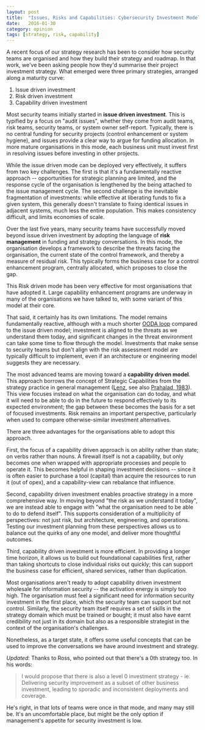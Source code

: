```yaml
---
layout: post
title:  "Issues, Risks and Capabilities: Cybersecurity Investment Models"
date:   2016-01-30
category: opinion
tags: [strategy, risk, capability]
---
```


A recent focus of our strategy research has been to consider how security teams are organised and how they build their strategy and roadmap. In that work, we've been asking people how they'd summarise their project investment strategy. What emerged were three primary strategies, arranged along a maturity curve: 

1. Issue driven investment
2. Risk driven investment
3. Capability driven investment

Most security teams initially started in **issue driven investment**. This is typified by a focus on "audit issues", whether they come from audit teams, risk teams, security teams, or system owner self-report. Typically, there is no central funding for security projects (control enhancement or system hygiene), and issues provide a clear way to argue for funding allocation. In more mature organisations in this mode, each business unit must invest first in resolving issues before investing in other projects. 

While the issue driven mode can be deployed very effectively, it suffers from two key challenges. The first is that it's a fundamentally reactive approach -- opportunities for strategic planning are limited, and the response cycle of the organisation is lengthened by the being attached to the issue management cycle. The second challenge is the inevitable fragmentation of investments: while effective at liberating funds to fix a given system, this generally doesn't translate to fixing identical issues in adjacent systems, much less the entire population. This makes consistency difficult, and limits economies of scale. 


Over the last five years, many security teams have successfully moved beyond issue driven investment by adopting the language of **risk management** in funding and strategy conversations. In this mode, the organisation develops a framework to describe the threats facing the organisation, the current state of the control framework, and thereby a measure of residual risk.  This typically forms the business case for a control enhancement program, centrally allocated, which proposes to close the gap. 

This Risk driven mode has been very effective for most organisations that have adopted it. Large capability enhancement programs are underway in many of the organisations we have talked to, with some variant of this model at their core. 

That said, it certainly has its own limitations. The model remains fundamentally reactive, although with a much shorter [OODA loop][ooda] compared to the issue driven model; investment is aligned to the threats as we understand them today, and significant changes in the threat environment can take some time to flow through the model. Investments that make sense to security teams but don't align with the risk assessment model are typically difficult to implement, even if an architecture or engineering model suggests they are necessary. 


The most advanced teams are moving toward a **capability driven model**. This approach borrows the concept of Strategic Capabilities from the strategy practice in general management ([Lenz][lenz], see also [Prahalad, 1983][prahalad]). This view focuses instead on what the organisation can do today, and what it will need to be able to do in the future to respond effectively to its expected environment; the gap between these becomes the basis for a set of focused investments. Risk remains an important perspective, particularly when used to compare otherwise-similar investment alternatives.

There are three advantages for the organisations able to adopt this approach. 

First, the focus of a capability driven approach is on ability rather than state; on verbs rather than nouns. A firewall itself is not a capability, but only becomes one when wrapped with appropriate processes and people to operate it. This becomes helpful in shaping investment decisions -- since it is often easier to purchase a tool (capital) than acquire the resources to run it (out of opex), and a capability-view can rebalance that influence.

Second, capability driven investment enables proactive strategy in a more comprehensive way. In moving beyond "the risk as we understand it today", we are instead able to engage with "what the organisation need to be able to do to defend itself". This supports consideration of a multiplicity of perspectives: not just risk, but architecture, engineering, and operations. Testing our investment planning from these perspectives allows us to balance out the quirks of any one model, and deliver more thoughtful outcomes.

Third, capability driven investment is more efficient. In providing a longer time horizon, it allows us to build out foundational capabilities first, rather than taking shortcuts to close individual risks out quickly; this can support the business case for efficient, shared services, rather than duplication. 

Most organisations aren't ready to adopt capability driven investment wholesale for information security -- the activation energy is simply too high. The organisation must feel a significant need for information security investment in the first place, which the security team can support but not control. Similarly, the security team itself requires a set of skills in the strategy domain which must be trained or bought; it must also have earnt credibility not just in its domain but also as a responsible strategist in the context of the organisation's challenges. 

Nonetheless, as a target state, it offers some useful concepts that can be used to improve the conversations we have around investment and strategy.


*Updated*: Thanks to Ross, who pointed out that there's a 0th strategy too. In his words: 

<blockquote>
I would propose that there is also a level 0 investment strategy - ie. Delivering security improvement as a subset of other business investment, leading to sporadic and inconsistent deployments and coverage.
</blockquote> 

He's right, in that lots of teams were once in that mode, and many may still be. It's an uncomfortable place, but might be the only option if management's appetite for security investment is low.

[ooda]: https://en.wikipedia.org/wiki/OODA_loop
[lenz]: http://www.jstor.org/stable/257432?seq=1#page_scan_tab_contents
[prahalad]: http://www.readcube.com/articles/10.1002%2Fhrm.3930220304?r3_referer=wol&tracking_action=preview_click&show_checkout=1&purchase_site_license=LICENSE_DENIED
